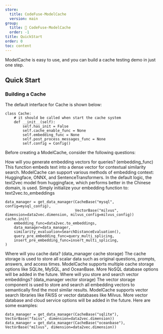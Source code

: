 ```yaml
---
store:
  title: CodeFuse-ModelCache
  version: main
group:
  title: 🌱 CodeFuse-ModelCache
  order: -1
title: QuickStart
order: 0
toc: content
---
```


ModelCache is easy to use, and you can build a cache testing demo in just one step.

## Quick Start
### Building a Cache
The default interface for Cache is shown below:
```
class Cache:
    # it should be called when start the cache system
    def __init__(self):
        self.has_init = False
        self.cache_enable_func = None
        self.embedding_func = None
        self.post_process_messages_func = None
        self.config = Config()
```

Before creating a ModelCache, consider the following questions:

How will you generate embedding vectors for queries? (embedding_func) This function embeds text into a dense vector for contextual similarity search. ModelCache can support various methods of embedding context: Huggingface, ONNX, and SentenceTransformers. In the default logic, the text2vec model from huggingface, which performs better in the Chinese domain, is used. Simply initialize your embedding function to: text2vec.to_embeddings
```
data_manager = get_data_manager(CacheBase("mysql", config=mysql_config),
                                VectorBase("milvus", dimension=data2vec.dimension, milvus_config=milvus_config))
cache.init(
    embedding_func=data2vec.to_embeddings,
    data_manager=data_manager,
    similarity_evaluation=SearchDistanceEvaluation(),
    query_pre_embedding_func=query_multi_splicing,
    insert_pre_embedding_func=insert_multi_splicing,
)
```


Where will you cache data? (data_manager cache storage) The cache storage is used to store all scalar data such as original questions, prompts, answers, and access times. ModelCache supports multiple cache storage options like SQLite, MySQL, and OceanBase. More NoSQL database options will be added in the future.
Where will you store and search vector embeddings? (data_manager vector storage) The vector storage component is used to store and search all embedding vectors to semantically find the most similar results. ModelCache supports vector search libraries like FAISS or vector databases like Milvus. More vector database and cloud service options will be added in the future.
Here are some examples:
```
data_manager = get_data_manager(CacheBase("sqlite"), VectorBase("faiss", dimension=data2vec.dimension))
data_manager = get_data_manager(CacheBase("oceanbase"), VectorBase("milvus", dimension=data2vec.dimension))
```

